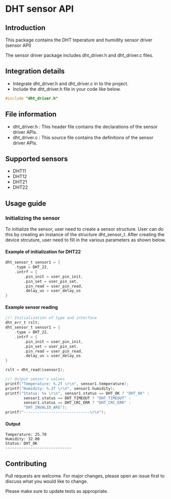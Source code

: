 # DHT sensor API
## Introduction
This package contains the DHT teperature and humidity sensor driver (sensor API)

The sensor driver package includes dht_driver.h and dht_driver.c files.


## Integration details
* Integrate dht_driver.h and dht_driver.c in to the project.
* Include the dht_driver.h file in your code like below.
``` c
#include "dht_driver.h"
```

## File information
* dht_driver.h : This header file contains the declarations of the sensor driver APIs.
* dht_driver.c : This source file contains the definitions of the sensor driver APIs.

## Supported sensors
* DHT11
* DHT12
* DHT21
* DHT22

## Usage guide
### Initializing the sensor
To initialize the sensor, user need to create a sensor structure. User can do this by 
creating an instance of the structure dht_sensor_t. After creating the device strcuture, user 
need to fill in the various parameters as shown below.

#### Example of initialization for DHT22
``` c
dht_sensor_t sensor1 = {
    .type = DHT_22,
    .intrf = {
        .pin_init = user_pin_init,
        .pin_set = user_pin_set,
        .pin_read = user_pin_read,
        .delay_us = user_delay_us
}
```
#### Example sensor reading
``` c
//! Initialization of type and interface
dht_err_t rslt;
dht_sensor_t sensor1 = {
    .type = DHT_22,
    .intrf = {
        .pin_init = user_pin_init,
        .pin_set = user_pin_set,
        .pin_read = user_pin_read,
        .delay_us = user_delay_us
}

rslt = dht_read(&sensor1);

//! Output sensor's values
printf("Temperature: %.2f \r\n", sensor1.temperature);
printf("Humidity: %.2f \r\n", sensor1.humidity);
printf("Status: %s \r\n", sensor1.status == DHT_OK ? "DHT_OK" :
        sensor1.status == DHT_TIMEOUT ? "DHT_TIMEOUT" :
        sensor1.status == DHT_CRC_ERR ? "DHT_CRC_ERR" :
        "DHT_INVALID_ARG");
printf("-----------------------------\r\n");

```
#### Output
```
Temperature: 25.70 
Humidity: 32.00 
Status: DHT_OK 
-----------------------------
```
## Contributing
Pull requests are welcome. For major changes, please open an issue first to
discuss what you would like to change.

Please make sure to update tests as appropriate.
